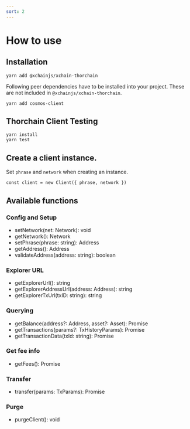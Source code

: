```yaml
---
sort: 2
---
```


# How to use

## Installation

```
yarn add @xchainjs/xchain-thorchain
```

Following peer dependencies have to be installed into your project. These are not included in `@xchainjs/xchain-thorchain`.

```
yarn add cosmos-client
```

## Thorchain Client Testing

```
yarn install
yarn test
```

## Create a client instance.

Set `phrase` and `network` when creating an instance.

```
const client = new Client({ phrase, network })
```

## Available functions

### Config and Setup

* setNetwork(net: Network): void
* getNetwork(): Network
* setPhrase(phrase: string): Address
* getAddress(): Address
* validateAddress(address: string): boolean

### Explorer URL

* getExplorerUrl(): string
* getExplorerAddressUrl(address: Address): string
* getExplorerTxUrl(txID: string): string

### Querying

* getBalance(address?: Address, asset?: Asset): Promise<Balances>
* getTransactions(params?: TxHistoryParams): Promise<TxsPage>
* getTransactionData(txId: string): Promise<Tx>

### Get fee info

* getFees(): Promise<Fees>

### Transfer

* transfer(params: TxParams): Promise<TxHash>

### Purge

* purgeClient(): void
